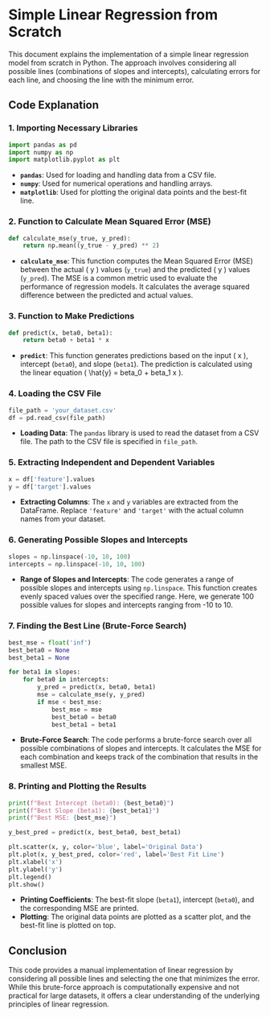 
# Simple Linear Regression from Scratch

This document explains the implementation of a simple linear regression model from scratch in Python. The approach involves considering all possible lines (combinations of slopes and intercepts), calculating errors for each line, and choosing the line with the minimum error.

## Code Explanation

### 1. **Importing Necessary Libraries**

```python
import pandas as pd
import numpy as np
import matplotlib.pyplot as plt
```

- **`pandas`**: Used for loading and handling data from a CSV file.
- **`numpy`**: Used for numerical operations and handling arrays.
- **`matplotlib`**: Used for plotting the original data points and the best-fit line.

### 2. **Function to Calculate Mean Squared Error (MSE)**

```python
def calculate_mse(y_true, y_pred):
    return np.mean((y_true - y_pred) ** 2)
```

- **`calculate_mse`**: This function computes the Mean Squared Error (MSE) between the actual \( y \) values (`y_true`) and the predicted \( y \) values (`y_pred`). The MSE is a common metric used to evaluate the performance of regression models. It calculates the average squared difference between the predicted and actual values.

### 3. **Function to Make Predictions**

```python
def predict(x, beta0, beta1):
    return beta0 + beta1 * x
```

- **`predict`**: This function generates predictions based on the input \( x \), intercept (`beta0`), and slope (`beta1`). The prediction is calculated using the linear equation \( \hat{y} = beta_0 + beta_1 x \).

### 4. **Loading the CSV File**

```python
file_path = 'your_dataset.csv'
df = pd.read_csv(file_path)
```

- **Loading Data**: The `pandas` library is used to read the dataset from a CSV file. The path to the CSV file is specified in `file_path`.

### 5. **Extracting Independent and Dependent Variables**

```python
x = df['feature'].values
y = df['target'].values
```

- **Extracting Columns**: The `x` and `y` variables are extracted from the DataFrame. Replace `'feature'` and `'target'` with the actual column names from your dataset.

### 6. **Generating Possible Slopes and Intercepts**

```python
slopes = np.linspace(-10, 10, 100)
intercepts = np.linspace(-10, 10, 100)
```

- **Range of Slopes and Intercepts**: The code generates a range of possible slopes and intercepts using `np.linspace`. This function creates evenly spaced values over the specified range. Here, we generate 100 possible values for slopes and intercepts ranging from -10 to 10.

### 7. **Finding the Best Line (Brute-Force Search)**

```python
best_mse = float('inf')
best_beta0 = None
best_beta1 = None

for beta1 in slopes:
    for beta0 in intercepts:
        y_pred = predict(x, beta0, beta1)
        mse = calculate_mse(y, y_pred)
        if mse < best_mse:
            best_mse = mse
            best_beta0 = beta0
            best_beta1 = beta1
```

- **Brute-Force Search**: The code performs a brute-force search over all possible combinations of slopes and intercepts. It calculates the MSE for each combination and keeps track of the combination that results in the smallest MSE.

### 8. **Printing and Plotting the Results**

```python
print(f"Best Intercept (beta0): {best_beta0}")
print(f"Best Slope (beta1): {best_beta1}")
print(f"Best MSE: {best_mse}")

y_best_pred = predict(x, best_beta0, best_beta1)

plt.scatter(x, y, color='blue', label='Original Data')
plt.plot(x, y_best_pred, color='red', label='Best Fit Line')
plt.xlabel('x')
plt.ylabel('y')
plt.legend()
plt.show()
```

- **Printing Coefficients**: The best-fit slope (`beta1`), intercept (`beta0`), and the corresponding MSE are printed.
- **Plotting**: The original data points are plotted as a scatter plot, and the best-fit line is plotted on top.

## Conclusion

This code provides a manual implementation of linear regression by considering all possible lines and selecting the one that minimizes the error. While this brute-force approach is computationally expensive and not practical for large datasets, it offers a clear understanding of the underlying principles of linear regression.
